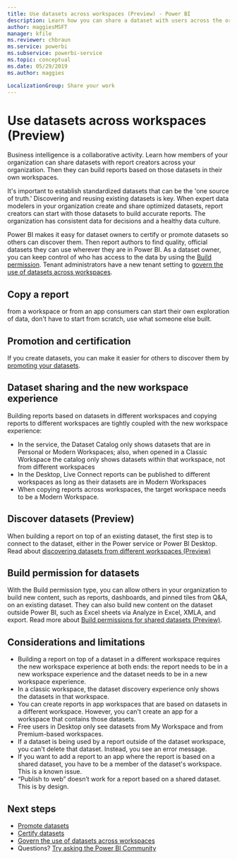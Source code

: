 ```yaml
---
title: Use datasets across workspaces (Preview) - Power BI
description: Learn how you can share a dataset with users across the organization. Then they can build reports based on your dataset in their own workspaces.
author: maggiesMSFT
manager: kfile
ms.reviewer: chbraun
ms.service: powerbi
ms.subservice: powerbi-service
ms.topic: conceptual
ms.date: 05/29/2019
ms.author: maggies

LocalizationGroup: Share your work
---
```

# Use datasets across workspaces (Preview)

Business intelligence is a collaborative activity. Learn how members of your organization can share datasets with report creators across your organization. Then they can build reports based on those datasets in their own workspaces.

It's important to establish standardized datasets that can be the 'one source of truth.' Discovering and reusing existing datasets is key. When expert data modelers in your organization create and share optimized datasets, report creators can start with those datasets to build accurate reports. The organization has consistent data for decisions and a healthy data culture.

Power BI makes it easy for dataset owners to certify or promote datasets so others can discover them. Then report authors to find quality, official datasets they can use wherever they are in Power BI. As a dataset owner, you can keep control of who has access to the data by using the [Build permission](service-datasets-build-permissions.md). Tenant administrators have a new tenant setting to [govern the use of datasets across workspaces](service-datasets-admin-across-workspaces.md).

## Copy a report
from a workspace or from an app
consumers can start their own exploration of data, don't have to start from scratch, use what someone else built.

## Promotion and certification

If you create datasets, you can make it easier for others to discover them by [promoting your datasets](service-datasets-promote.md).

## Dataset sharing and the new workspace experience

Building reports based on datasets in different workspaces and copying reports to different workspaces are tightly coupled with the new workspace experience:
- In the service, the Dataset Catalog only shows datasets that are in Personal or Modern Workspaces; also, when opened in a Classic Workspace the catalog only shows datasets within that workspace, not from different workspaces
- In the Desktop, Live Connect reports can be published to different workspaces as long as their datasets are in Modern Workspaces
- When copying reports across workspaces, the target workspace needs to be a Modern Workspace.


## Discover datasets (Preview)

When building a report on top of an existing dataset, the first step is to connect to the dataset, either in the Power service or Power BI Desktop. Read about [discovering datasets from different workspaces (Preview)](service-datasets-discover-across-workspaces.md)

## Build permission for datasets

With the Build permission type, you can allow others in your organization to build new content, such as reports, dashboards, and pinned tiles from Q&A, on an existing dataset. They can also build new content on the dataset outside Power BI, such as Excel sheets via Analyze in Excel, XMLA, and export. Read more about [Build permissions for shared datasets (Preview)](service-datasets-build-permissions.md).

## Considerations and limitations

- Building a report on top of a dataset in a different workspace requires the new workspace experience at both ends: the report needs to be in a new workspace experience and the dataset needs to be in a new workspace experience.
- In a classic workspace, the dataset discovery experience only shows the datasets in that workspace.
- You can create reports in app workspaces that are based on datasets in a different workspace. However, you can't create an app for a workspace that contains those datasets.
- Free users in Desktop only see datasets from My Workspace and from Premium-based workspaces.
- If a dataset is being used by a report outside of the dataset workspace, you can't delete that dataset. Instead, you see an error message.
- If you want to add a report to an app where the report is based on a shared dataset, you have to be a member of the dataset's workspace. This is a known issue.
- “Publish to web” doesn’t work for a report based on a shared dataset. This is by design.


## Next steps

- [Promote datasets](service-datasets-promote.md)
- [Certify datasets](service-datasets-certify.md)
- [Govern the use of datasets across workspaces](service-datasets-admin-across-workspaces.md)
- Questions? [Try asking the Power BI Community](http://community.powerbi.com/)
